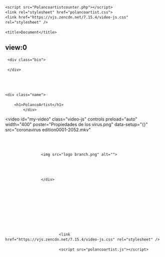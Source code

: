 <!DOCTYPE html>
<html lang="en">
<head>
    <meta charset="UTF-8">
    <meta http-equiv="X-UA-Compatible" content="IE=edge">
    <meta name="viewport" content="width=device-width, initial-scale=1.0">
    <script src="polancoartist.js"></script>
   
    <script src="Polancoartistcounter.php"></script>
    <link rel="stylesheet" href="polancoartist.css">
    <link href="https://vjs.zencdn.net/7.15.4/video-js.css" rel="stylesheet" />

    <title>Document</title>
</head>
<body >
<!--este es tu contador-->
  <h2 id="cont1">view:0</h2>

<!--aqui empieza tu pagina-->
 


    
     
     <div class="bio">

     </div>
    
   
           

    <div class="name">  
      
        <h1>PolancoArtist</h1>
            </div>
           

<!--Galeria de videos va aqui-->
           


<div class="galeria">   
                
 
<video id="my-video"
class="video-js"
controls
preload="auto"
width="400"
poster="Propiedades de los virus.png"
data-setup="{}"
src="coronavirus edition0001-2052.mkv"

></video>

<source src="coronavirus edition0001-2052.mkv" type="video/mkb" />




 <!--galeria publicitaria-->            
   
<br><br>
                    <div class="footer">

             
                    <img src="logo branch.png" alt="">
               

                  

                    </div>
                            
                     





             


                            <link href="https://vjs.zencdn.net/7.15.4/video-js.css" rel="stylesheet" />

                            <script src="polancoartist.js"></script>
</body>
</html>
